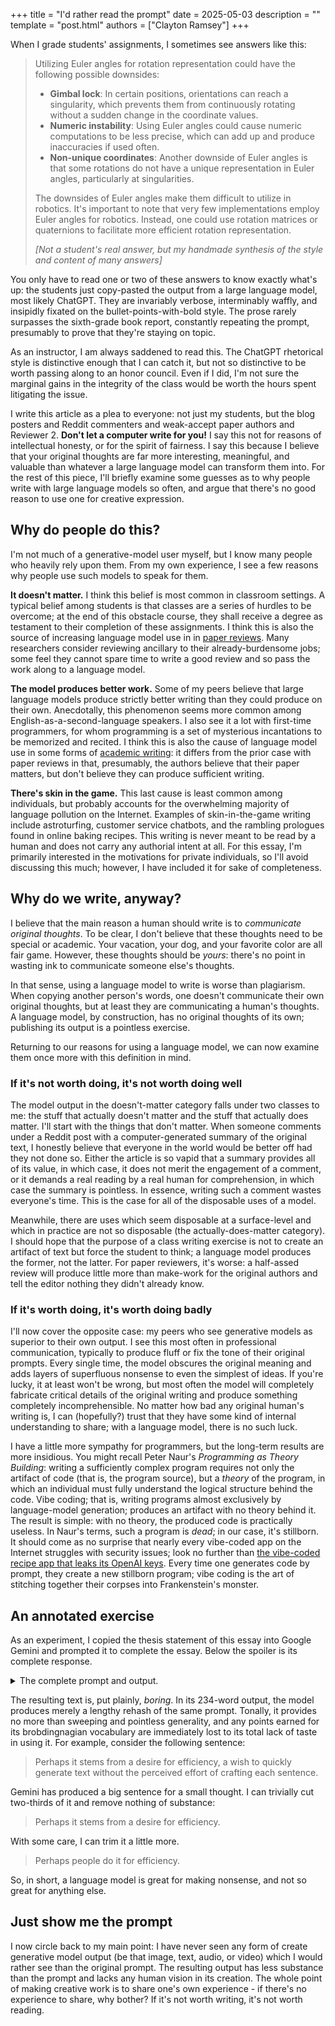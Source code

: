 +++
title = "I'd rather read the prompt"
date = 2025-05-03
description = ""
template = "post.html"
authors = ["Clayton Ramsey"]
+++

When I grade students' assignments, I sometimes see answers like this:

> Utilizing Euler angles for rotation representation could have the following possible downsides:
>
> - **Gimbal lock**: In certain positions, orientations can reach a singularity, which prevents them from continuously rotating without a sudden change in the coordinate values.
> - **Numeric instability**: Using Euler angles could cause numeric computations to be less precise, which can add up and produce inaccuracies if used often.
> - **Non-unique coordinates**: Another downside of Euler angles is that some rotations do not have a unique representation in Euler angles, particularly at singularities.
>
> The downsides of Euler angles make them difficult to utilize in robotics.
> It's important to note that very few implementations employ Euler angles for robotics.
> Instead, one could use rotation matrices or quaternions to facilitate more efficient rotation representation.
>
> _[Not a student's real answer, but my handmade synthesis of the style and content of many answers]_

You only have to read one or two of these answers to know exactly what's up: the students just copy-pasted the output from a large language model, most likely ChatGPT.
They are invariably verbose, interminably waffly, and insipidly fixated on the bullet-points-with-bold style.
The prose rarely surpasses the sixth-grade book report, constantly repeating the prompt, presumably to prove that they're staying on topic.

As an instructor, I am always saddened to read this.
The ChatGPT rhetorical style is distinctive enough that I can catch it, but not so distinctive to be worth passing along to an honor council.
Even if I did, I'm not sure the marginal gains in the integrity of the class would be worth the hours spent litigating the issue.

I write this article as a plea to everyone: not just my students, but the blog posters and Reddit commenters and weak-accept paper authors and Reviewer 2.
**Don't let a computer write for you!**
I say this not for reasons of intellectual honesty, or for the spirit of fairness.
I say this because I believe that your original thoughts are far more interesting, meaningful, and valuable than whatever a large language model can transform them into.
For the rest of this piece, I'll briefly examine some guesses as to why people write with large language models so often, and argue that there's no good reason to use one for creative expression.

## Why do people do this?

I'm not much of a generative-model user myself, but I know many people who heavily rely upon them.
From my own experience, I see a few reasons why people use such models to speak for them.

**It doesn't matter.**
I think this belief is most common in classroom settings.
A typical belief among students is that classes are a series of hurdles to be overcome; at the end of this obstacle course, they shall receive a degree as testament to their completion of these assignments.
I think this is also the source of increasing language model use in in [paper reviews](https://arxiv.org/abs/2403.07183).
Many researchers consider reviewing ancillary to their already-burdensome jobs; some feel they cannot spare time to write a good review and so pass the work along to a language model.

**The model produces better work.**
Some of my peers believe that large language models produce strictly better writing than they could produce on their own.
Anecdotally, this phenomenon seems more common among English-as-a-second-language speakers.
I also see it a lot with first-time programmers, for whom programming is a set of mysterious incantations to be memorized and recited.
I think this is also the cause of language model use in some forms of [academic writing](https://arxiv.org/abs/2404.01268): it differs from the prior case with paper reviews in that, presumably, the authors believe that their paper matters, but don't believe they can produce sufficient writing.

**There's skin in the game.**
This last cause is least common among individuals, but probably accounts for the overwhelming majority of language pollution on the Internet.
Examples of skin-in-the-game writing include astroturfing, customer service chatbots, and the rambling prologues found in online baking recipes.
This writing is never meant to be read by a human and does not carry any authorial intent at all.
For this essay, I'm primarily interested in the motivations for private individuals, so I'll avoid discussing this much; however, I have included it for sake of completeness.

## Why do we write, anyway?

I believe that the main reason a human should write is to _communicate original thoughts_.
To be clear, I don't believe that these thoughts need to be special or academic.
Your vacation, your dog, and your favorite color are all fair game.
However, these thoughts should be _yours_: there's no point in wasting ink to communicate someone else's thoughts.

In that sense, using a language model to write is worse than plagiarism.
When copying another person's words, one doesn't communicate their own original thoughts, but at least they are communicating a human's thoughts.
A language model, by construction, has no original thoughts of its own; publishing its output is a pointless exercise.

Returning to our reasons for using a language model, we can now examine them once more with this definition in mind.

### If it's not worth doing, it's not worth doing well

The model output in the doesn't-matter category falls under two classes to me: the stuff that actually doesn't matter and the stuff that actually does matter.
I'll start with the things that don't matter.
When someone comments under a Reddit post with a computer-generated summary of the original text, I honestly believe that everyone in the world would be better off had they not done so.
Either the article is so vapid that a summary provides all of its value, in which case, it does not merit the engagement of a comment, or it demands a real reading by a real human for comprehension, in which case the summary is pointless.
In essence, writing such a comment wastes everyone's time.
This is the case for all of the disposable uses of a model.

Meanwhile, there are uses which seem disposable at a surface-level and which in practice are not so disposable (the actually-does-matter category).
I should hope that the purpose of a class writing exercise is not to create an artifact of text but force the student to think; a language model produces the former, not the latter.
For paper reviewers, it's worse: a half-assed review will produce little more than make-work for the original authors and tell the editor nothing they didn't already know.

### If it's worth doing, it's worth doing badly

I'll now cover the opposite case: my peers who see generative models as superior to their own output.
I see this most often in professional communication, typically to produce fluff or fix the tone of their original prompts.
Every single time, the model obscures the original meaning and adds layers of superfluous nonsense to even the simplest of ideas.
If you're lucky, it at least won't be wrong, but most often the model will completely fabricate critical details of the original writing and produce something completely incomprehensible.
No matter how bad any original human's writing is, I can (hopefully?) trust that they have some kind of internal understanding to share; with a language model, there is no such luck.

I have a little more sympathy for programmers, but the long-term results are more insidious.
You might recall Peter Naur's <cite>Programming as Theory Building</cite>: writing a sufficiently complex program requires not only the artifact of code (that is, the program source), but a <dfn>theory</dfn> of the program, in which an individual must fully understand the logical structure behind the code.
Vibe coding; that is, writing programs almost exclusively by language-model generation; produces an artifact with no theory behind it.
The result is simple: with no theory, the produced code is practically useless.
In Naur's terms, such a program is <dfn>dead</dfn>; in our case, it's stillborn.
It should come as no surprise that nearly every vibe-coded app on the Internet struggles with security issues; look no further than [the vibe-coded recipe app that leaks its OpenAI keys](https://news.ycombinator.com/item?id=43553031#43554611).
Every time one generates code by prompt, they create a new stillborn program; vibe coding is the art of stitching together their corpses into Frankenstein's monster.

## An annotated exercise

As an experiment, I copied the thesis statement of this essay into Google Gemini and prompted it to complete the essay.
Below the spoiler is its complete response.

<details>
  <summary>The complete prompt and output.</summary>

Prompt:

> The following is an introduction to a short essay which I have written. Complete the essay by writing 2 short paragraphs.
>
> I write this article as a plea to everyone: not just my students, but the blog posters and Reddit commenters and weak-accept paper authors and Reviewer 2.
> **Don't let a computer write for you!**
> I say this not for reasons of intellectual honesty, or for the spirit of fairness.
> I say this because I believe that your original thoughts are far more interesting, meaningful, and valuable than whatever a large language model can transform them into.
> For the rest of this piece, I'll briefly examine some guesses as to why people write with large language models so often, and argue that there's no good reason to use one for creative expression.

Output:

> It's fascinating to consider why so many are turning to large language models for writing. Perhaps it stems from a desire for efficiency, a wish to quickly generate text without the perceived effort of crafting each sentence. The allure of instant output can be strong, especially in a world that often prioritizes speed. For students facing deadlines, or blog posters needing content, the temptation to shortcut the writing process might feel overwhelming. There could also be a sense of insecurity, a feeling that one's own writing isn't "good enough" and that a language model can somehow elevate it. This might be particularly true for those navigating the often critical world of academic reviews or the sometimes harsh landscape of online commentary.
>
> However, this reliance on artificial intelligence fundamentally misunderstands the very essence of creative expression. Your individual voice, shaped by your unique experiences, perspectives, and even your struggles to articulate an idea, is what makes your writing resonate. A language model, trained on vast datasets of existing text, can only ever produce a pastiche, a reflection of what has already been said. It lacks the spark of genuine insight, the unexpected turn of phrase that comes from wrestling with a concept until it becomes your own. To surrender your voice to an algorithm is to diminish the potential for true connection and the profound satisfaction of communicating your own original thoughts to the world.

</details>

The resulting text is, put plainly, _boring_.
In its 234-word output, the model produces merely a lengthy rehash of the same prompt.
Tonally, it provides no more than sweeping and pointless generality, and any points earned for its brobdingnagian vocabulary are immediately lost to its total lack of taste in using it.
For example, consider the following sentence:

> Perhaps it stems from a desire for efficiency, a wish to quickly generate text without the perceived effort of crafting each sentence.

Gemini has produced a big sentence for a small thought.
I can trivially cut two-thirds of it and remove nothing of substance:

> Perhaps it stems from a desire for efficiency.

With some care, I can trim it a little more.

> Perhaps people do it for efficiency.

So, in short, a language model is great for making nonsense, and not so great for anything else.

## Just show me the prompt

I now circle back to my main point: I have never seen any form of create generative model output (be that image, text, audio, or video) which I would rather see than the original prompt.
The resulting output has less substance than the prompt and lacks any human vision in its creation.
The whole point of making creative work is to share one's own experience - if there's no experience to share, why bother?
If it's not worth writing, it's not worth reading.
